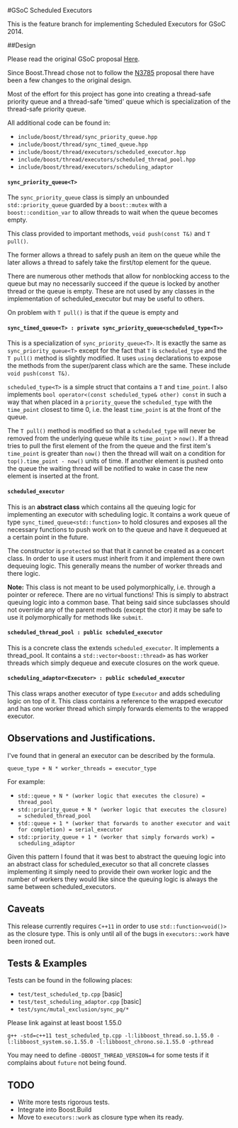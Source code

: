 #GSoC Scheduled Executors

This is the feature branch for implementing Scheduled Executors for GSoC 2014.

##Design

Please read the original GSoC proposal [Here](http://cs.mcgill.ca/~iforbe).

Since Boost.Thread chose not to follow the [N3785](http://www.open-std.org/jtc1/sc22/wg21/docs/papers/2013/n3785.pdf) proposal there have been a few changes to the original design.

Most of the effort for this project has gone into creating a thread-safe priority queue and a thread-safe 'timed' queue which is specialization of the thread-safe priority queue.

All additional code can be found in:

 * `include/boost/thread/sync_priority_queue.hpp`
 * `include/boost/thread/sync_timed_queue.hpp`
 * `include/boost/thread/executors/scheduled_executor.hpp`
 * `include/boost/thread/executors/scheduled_thread_pool.hpp`
 * `include/boost/thread/executors/scheduling_adaptor`

#### `sync_priority_queue<T>`

The `sync_priority_queue` class is simply an unbounded `std::priority_queue` guarded by a `boost::mutex` with a `boost::condition_var` to allow threads to wait when the queue becomes empty.

This class provided to important methods, `void push(const T&)` and `T pull()`. 

The former allows a thread to safely push an item on the queue while the later allows a thread to safely take the first/top element for the queue. 

There are numerous other methods that allow for nonblocking access to the queue but may no necessarily succeed if the queue is locked by another thread or the queue is empty. These are not used by any classes in the implementation of scheduled_executor but may be useful to others. 

On problem with `T pull()` is that if the queue is empty and 

#### `sync_timed_queue<T> : private sync_priority_queue<scheduled_type<T>>`

This is a specialization of `sync_priority_queue<T>`. It is exactly the same as `sync_priority_queue<T>` except for the fact that `T` is `scheduled_type` and the `T pull()` method is slightly modified. It uses `using` declarations to expose the methods from the super/parent class which are the same. These include `void push(const T&)`. 

`scheduled_type<T>` is a simple struct that contains a `T` and `time_point`. I also implements `bool operator<(const scheduled_type& other) const` in such a way that when placed in a `priority_queue` the `scheduled_type` with the `time_point` closest to time 0, i.e. the least `time_point` is at the front of the queue. 

The `T pull()` method is modified so that a `scheduled_type` will never be removed from the underlying queue while its `time_point` > `now()`. If a thread tries to pull the first element of the from the queue and the first item's `time_point` is greater than `now()` then the thread will wait on a condition for `top().time_point - now()` units of time. If another element is pushed onto the queue the waiting thread will be notified to wake in case the new element is inserted at the front. 

#### `scheduled_executor`

This is an **abstract class** which contains all the queuing logic for implementing an executor with scheduling logic. It contains a work queue of type `sync_timed_queue<std::function>` to hold closures and exposes all the necessary functions to push work on to the queue and have it dequeued at a certain point in the future. 

The constructor is `protected` so that that it cannot be created as a concert class. In order to use it users must inherit from it and implement there own dequeuing logic. This generally means the number of worker threads and there logic. 

**Note:** This class is not meant to be used polymorphically, i.e. through a pointer or referece. There are no virtual functions! This is simply to abstract queuing logic into a common base. That being said since subclasses should not override any of the parent methods (except the ctor) it may be safe to use it polymorphically for methods like `submit`.

#### `scheduled_thread_pool : public scheduled_executor`

This is a concrete class the extends `scheduled_executor`. It implements a thread_pool. It contains a `std::vector<boost::thread>` as has worker threads which simply dequeue and execute closures on the work queue. 

#### `scheduling_adaptor<Executor> : public scheduled_executor`

This class wraps another executor of type `Executor` and adds scheduling logic on top of it. This class contains a reference to the wrapped executor and has one worker thread which simply forwards elements to the wrapped executor.

## Observations and Justifications.

I've found that in general an executor can be described by the formula. 

`queue_type + N * worker_threads = executor_type`

For example:

 * `std::queue + N * (worker logic that executes the closure) = thread_pool`
 * `std::priority_queue + N * (worker logic that executes the closure) = scheduled_thread_pool`
 * `std::queue + 1 * (worker that forwards to another executor and wait for completion) = serial_executor`
 * `std::priority_queue + 1 * (worker that simply forwards work) = scheduling_adaptor`
 
Given this pattern I found that it was best to abstract the queuing logic into an abstract class for scheduled_executor so that all concrete classes implementing it simply need to provide their own worker logic and the number of workers they would like since the queuing logic is always the same between scheduled_executors.

## Caveats 

This release currently requires `C++11` in order to use `std::function<void()>` as the closure type. This is only until all of the bugs in `executors::work` have been ironed out. 

## Tests & Examples

Tests can be found in the following places:

 * `test/test_scheduled_tp.cpp` [basic]
 * `test/test_scheduling_adaptor.cpp` [basic]
 * `test/sync/mutal_exclusion/sync_pq/*` 
 
Please link against at least boost 1.55.0

`g++ -std=c++11 test_scheduled_tp.cpp -l:libboost_thread.so.1.55.0 -l:libboost_system.so.1.55.0 -l:libboost_chrono.so.1.55.0 -pthread`

You may need to define `-DBOOST_THREAD_VERSION=4` for some tests if it complains about `future` not being found.

## TODO 
* Write more tests rigorous tests.
* Integrate into Boost.Build
* Move to `executors::work` as closure type when its ready.
